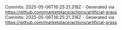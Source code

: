 Commits: 2025-05-06T16:25:21.318Z - Generated via https://github.com/marketplace/actions/artificial-grass
<br>
Commits: 2025-05-06T16:25:21.318Z - Generated via https://github.com/marketplace/actions/artificial-grass
<br>
